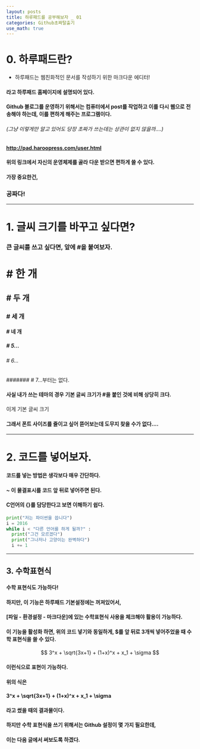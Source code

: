 ```yaml
---
layout: posts
title: 하루패드를 공부해보자 _ 01
categories: Github초짜탈출기
use_math: true
---
```

# 0. 하루패드란? 
* 하루패드는 웹친화적인 문서를 작성하기 위한 마크다운 에디터! 

#### 라고 하루패드 홈페이지에 설명되어 있다. 
#### Github 블로그를 운영하기 위해서는 컴퓨터에서 post를 작업하고 이를 다시 웹으로 전송해야 하는데, 이를 편하게 해주는 프로그램이다. 
###### (그냥 이렇게만 알고 있어도 당장 초짜가 쓰는데는 상관이 없지 않을까....)
#### http://pad.haroopress.com/user.html 
#### 위의 링크에서 자신의 운영체제를 골라 다운 받으면 편하게 쓸 수 있다. 
#### 가장 중요한건,
### 공짜다!

---

# 1. 글씨 크기를 바꾸고 싶다면?  
### 큰 글씨를 쓰고 싶다면, 앞에 #을 붙여보자. 
# # 한 개
## # 두 개
### # 세 개
#### # 네 개
##### # 5...
###### # 6... 
####### # 7...부터는 없다. 

#### 사실 내가 쓰는 테마의 경우 기본 글씨 크기가 #을 붙인 것에 비해 상당히 크다. 

이게 기본 글씨 크기 

#### 그래서 폰트 사이즈를 줄이고 싶어 뜯어보는데 도무지 찾을 수가 없다.... 


---

# 2. 코드를 넣어보자.
#### 코드를 넣는 방법은 생각보다 매우 간단하다. 
#### ~ 이 물결표시를 코드 앞 뒤로 넣어주면 된다. 
#### C언어의 {}를 담당한다고 보면 이해하기 쉽다. 


~~~python
print("저는 파이썬을 씁니다")
i = 2016
while i < "다른 언어를 하게 될까?" : 
  print("그건 모르겠다")
  print("그나저나 고양이는 완벽하다")
  i += 1
~~~


---

## 3. 수학표현식 
#### 수학 표현식도 가능하다!
#### 하지만, 이 기능은 하루패드 기본설정에는 꺼져있어서, 
#### [파일 - 환경설정 - 마크다운]에 있는 수학표현식 사용을 체크해야 활용이 가능하다. 
#### 이 기능을 활성화 하면, 위의 코드 넣기와 동일하게, $를 앞 뒤로 3개씩 넣어주었을 때 수학 표현식을 쓸 수 있다. 


$$
3^x + \sqrt{3x+1} + (1+x)^x + x_1 + \sigma 
$$


#### 이런식으로 표현이 가능하다. 
#### 위의 식은 
#### 3^x + \sqrt{3x+1} + (1+x)^x + x_1 + \sigma
#### 라고 썼을 때의 결과물이다. 

#### 하지만 수학 표현식을 쓰기 위해서는 Github 설정이 몇 가지 필요한데,
#### 이는 다음 글에서 써보도록 하겠다. 